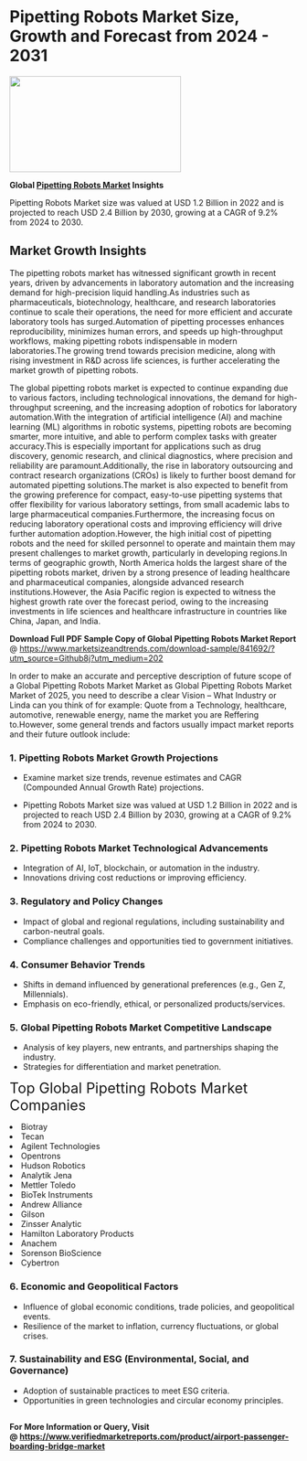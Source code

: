<H1>Pipetting Robots Market Size, Growth and Forecast from 2024 - 2031</H1><img class="aligncenter size-medium wp-image-584254" src="https://thirdeyenews.in/wp-content/uploads/2024/09/Global-Market-Research-300x168.jpeg" alt="" width="300" height="168" /><p><strong>Global&nbsp;<a href="https://www.marketsizeandtrends.com/download-sample/841692/?utm_source=Github8j?utm_medium=202">Pipetting Robots Market</a> Insights</strong></p><p>Pipetting Robots Market size was valued at USD 1.2 Billion in 2022 and is projected to reach USD 2.4 Billion by 2030, growing at a CAGR of 9.2% from 2024 to 2030.</p><p><h2>Market Growth Insights</h2> <p>The pipetting robots market has witnessed significant growth in recent years, driven by advancements in laboratory automation and the increasing demand for high-precision liquid handling.As industries such as pharmaceuticals, biotechnology, healthcare, and research laboratories continue to scale their operations, the need for more efficient and accurate laboratory tools has surged.Automation of pipetting processes enhances reproducibility, minimizes human errors, and speeds up high-throughput workflows, making pipetting robots indispensable in modern laboratories.The growing trend towards precision medicine, along with rising investment in R&D across life sciences, is further accelerating the market growth of pipetting robots.</p> <p>The global pipetting robots market is expected to continue expanding due to various factors, including technological innovations, the demand for high-throughput screening, and the increasing adoption of robotics for laboratory automation.With the integration of artificial intelligence (AI) and machine learning (ML) algorithms in robotic systems, pipetting robots are becoming smarter, more intuitive, and able to perform complex tasks with greater accuracy.This is especially important for applications such as drug discovery, genomic research, and clinical diagnostics, where precision and reliability are paramount.Additionally, the rise in laboratory outsourcing and contract research organizations (CROs) is likely to further boost demand for automated pipetting solutions.The market is also expected to benefit from the growing preference for compact, easy-to-use pipetting systems that offer flexibility for various laboratory settings, from small academic labs to large pharmaceutical companies.Furthermore, the increasing focus on reducing laboratory operational costs and improving efficiency will drive further automation adoption.However, the high initial cost of pipetting robots and the need for skilled personnel to operate and maintain them may present challenges to market growth, particularly in developing regions.In terms of geographic growth, North America holds the largest share of the pipetting robots market, driven by a strong presence of leading healthcare and pharmaceutical companies, alongside advanced research institutions.However, the Asia Pacific region is expected to witness the highest growth rate over the forecast period, owing to the increasing investments in life sciences and healthcare infrastructure in countries like China, Japan, and India.<p><span class=""><strong>Download Full PDF Sample Copy of Global Pipetting Robots Market Report</strong> @ <a href="https://www.marketsizeandtrends.com/download-sample/841692/?utm_source=Github8j?utm_medium=202" target="_blank">https://www.marketsizeandtrends.com/download-sample/841692/?utm_source=Github8j?utm_medium=202</a></span></p><p>In order to make an accurate and perceptive description of future scope of a Global&nbsp;Pipetting Robots Market Market as Global&nbsp;Pipetting Robots Market Market of 2025, you need to describe a clear Vision &ndash; What Industry or Linda can you think of for example: Quote from a Technology, healthcare, automotive, renewable energy, name the market you are Reffering to.However, some general trends and factors usually impact market reports and their future outlook include:</p><h3>1.&nbsp;<strong>Pipetting Robots Market Growth Projections</strong></h3><ul><li>Examine market size trends, revenue estimates and CAGR (Compounded Annual Growth Rate) projections.</li><li><p>Pipetting Robots Market size was valued at USD 1.2 Billion in 2022 and is projected to reach USD 2.4 Billion by 2030, growing at a CAGR of 9.2% from 2024 to 2030.</p></li></ul><h3>2.&nbsp;<strong>Pipetting Robots Market Technological Advancements</strong></h3><ul><li>Integration of AI, IoT, blockchain, or automation in the industry.</li><li>Innovations driving cost reductions or improving efficiency.</li></ul><h3>3.&nbsp;<strong>Regulatory and Policy Changes</strong></h3><ul><li>Impact of global and regional regulations, including sustainability and carbon-neutral goals.</li><li>Compliance challenges and opportunities tied to government initiatives.</li></ul><h3>4.&nbsp;<strong>Consumer Behavior Trends</strong></h3><ul><li>Shifts in demand influenced by generational preferences (e.g., Gen Z, Millennials).</li><li>Emphasis on eco-friendly, ethical, or personalized products/services.</li></ul><h3>5.&nbsp;<strong>Global Pipetting Robots Market Competitive Landscape</strong></h3><ul><li>Analysis of key players, new entrants, and partnerships shaping the industry.</li><li>Strategies for differentiation and market penetration.</li></ul><p data-pm-slice="1 1 []"><span style="color: inherit; font-family: inherit; font-size: 25px;">Top Global Pipetting Robots Market Companies</span></p><div class="" data-test-id=""><p><li>Biotray</li><li> Tecan</li><li> Agilent Technologies</li><li> Opentrons</li><li> Hudson Robotics</li><li> Analytik Jena</li><li> Mettler Toledo</li><li> BioTek Instruments</li><li> Andrew Alliance</li><li> Gilson</li><li> Zinsser Analytic</li><li> Hamilton Laboratory Products</li><li> Anachem</li><li> Sorenson BioScience</li><li> Cybertron</li></p></div><h3>6.&nbsp;<strong>Economic and Geopolitical Factors</strong></h3><ul><li>Influence of global economic conditions, trade policies, and geopolitical events.</li><li>Resilience of the market to inflation, currency fluctuations, or global crises.</li></ul><h3>7.&nbsp;<strong>Sustainability and ESG (Environmental, Social, and Governance)</strong></h3><ul><li>Adoption of sustainable practices to meet ESG criteria.</li><li>Opportunities in green technologies and circular economy principles.</li></ul><h2><strong style="font-size: 14px;">For More Information or Query, Visit @&nbsp;</strong><a style="background-color: #ffffff; font-size: 14px;" href="https://www.marketsizeandtrends.com/report/pipetting-robots-market/" target="_blank">https://www.verifiedmarketreports.com/product/airport-passenger-boarding-bridge-market</a></h2>